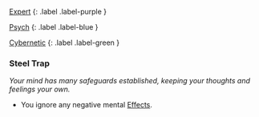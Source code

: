 
[Expert](Game/Expert-List)
{: .label .label-purple }

[Psych](Game/Psych)
{: .label .label-blue }

[Cybernetic](Game/Cybernetic-List)
{: .label .label-green }
### Steel Trap
*Your mind has many safeguards established, keeping your thoughts and feelings your own.*
* You ignore any negative mental [Effects](Game/Core/Effects).

